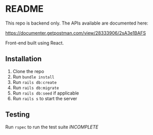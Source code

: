 # README

This repo is backend only. The APIs available are documented here:

https://documenter.getpostman.com/view/28333906/2sA3e1BAFS

Front-end built using React.

## Installation

1. Clone the repo
2. Run `bundle install`
3. Run `rails db:create`
4. Run `rails db:migrate`
5. Run `rails db:seed` if applicable
6. Run `rails s` to start the server

## Testing

Run `rspec` to run the test suite *INCOMPLETE*
